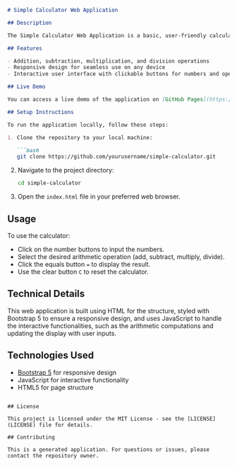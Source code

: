 ```markdown
# Simple Calculator Web Application

## Description

The Simple Calculator Web Application is a basic, user-friendly calculator that allows users to perform essential arithmetic operations such as addition, subtraction, multiplication, and division. It features a clean interface designed to offer an intuitive user experience, with buttons for numbers and operations.

## Features

- Addition, subtraction, multiplication, and division operations
- Responsive design for seamless use on any device
- Interactive user interface with clickable buttons for numbers and operations

## Live Demo

You can access a live demo of the application on [GitHub Pages](https://yourusername.github.io/simple-calculator).

## Setup Instructions

To run the application locally, follow these steps:

1. Clone the repository to your local machine:

   ```bash
   git clone https://github.com/yourusername/simple-calculator.git
   ```

2. Navigate to the project directory:

   ```bash
   cd simple-calculator
   ```

3. Open the `index.html` file in your preferred web browser.

## Usage

To use the calculator:

- Click on the number buttons to input the numbers.
- Select the desired arithmetic operation (add, subtract, multiply, divide).
- Click the equals button `=` to display the result.
- Use the clear button `C` to reset the calculator.

## Technical Details

This web application is built using HTML for the structure, styled with Bootstrap 5 to ensure a responsive design, and uses JavaScript to handle the interactive functionalities, such as the arithmetic computations and updating the display with user inputs.

## Technologies Used

- [Bootstrap 5](https://getbootstrap.com/) for responsive design
- JavaScript for interactive functionality
- HTML5 for page structure

```

## License

This project is licensed under the MIT License - see the [LICENSE](LICENSE) file for details.

## Contributing

This is a generated application. For questions or issues, please contact the repository owner.
